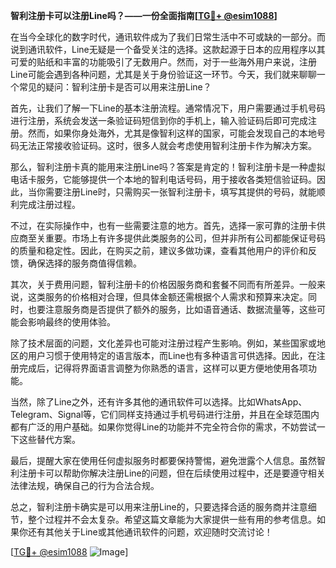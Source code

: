 **智利注册卡可以注册Line吗？——一份全面指南[[TG💪+ @esim1088](https://t.me/s/esim1088)]**

在当今全球化的数字时代，通讯软件成为了我们日常生活中不可或缺的一部分。而说到通讯软件，Line无疑是一个备受关注的选择。这款起源于日本的应用程序以其可爱的贴纸和丰富的功能吸引了无数用户。然而，对于一些海外用户来说，注册Line可能会遇到各种问题，尤其是关于身份验证这一环节。今天，我们就来聊聊一个常见的疑问：智利注册卡是否可以用来注册Line？

首先，让我们了解一下Line的基本注册流程。通常情况下，用户需要通过手机号码进行注册，系统会发送一条验证码短信到你的手机上，输入验证码后即可完成注册。然而，如果你身处海外，尤其是像智利这样的国家，可能会发现自己的本地号码无法正常接收验证码。这时，很多人就会考虑使用智利注册卡作为解决方案。

那么，智利注册卡真的能用来注册Line吗？答案是肯定的！智利注册卡是一种虚拟电话卡服务，它能够提供一个本地的智利电话号码，用于接收各类短信验证码。因此，当你需要注册Line时，只需购买一张智利注册卡，填写其提供的号码，就能顺利完成注册过程。

不过，在实际操作中，也有一些需要注意的地方。首先，选择一家可靠的注册卡供应商至关重要。市场上有许多提供此类服务的公司，但并非所有公司都能保证号码的质量和稳定性。因此，在购买之前，建议多做功课，查看其他用户的评价和反馈，确保选择的服务商值得信赖。

其次，关于费用问题，智利注册卡的价格因服务商和套餐不同而有所差异。一般来说，这类服务的价格相对合理，但具体金额还需根据个人需求和预算来决定。同时，也要注意服务商是否提供了额外的服务，比如语音通话、数据流量等，这些可能会影响最终的使用体验。

除了技术层面的问题，文化差异也可能对注册过程产生影响。例如，某些国家或地区的用户习惯于使用特定的语言版本，而Line也有多种语言可供选择。因此，在注册完成后，记得将界面语言调整为你熟悉的语言，这样可以更方便地使用各项功能。

当然，除了Line之外，还有许多其他的通讯软件可以选择。比如WhatsApp、Telegram、Signal等，它们同样支持通过手机号码进行注册，并且在全球范围内都有广泛的用户基础。如果你觉得Line的功能并不完全符合你的需求，不妨尝试一下这些替代方案。

最后，提醒大家在使用任何虚拟服务时都要保持警惕，避免泄露个人信息。虽然智利注册卡可以帮助你解决注册Line的问题，但在后续使用过程中，还是要遵守相关法律法规，确保自己的行为合法合规。

总之，智利注册卡确实是可以用来注册Line的，只要选择合适的服务商并注意细节，整个过程并不会太复杂。希望这篇文章能为大家提供一些有用的参考信息。如果你还有其他关于Line或其他通讯软件的问题，欢迎随时交流讨论！

[[TG💪+ @esim1088](https://t.me/s/esim1088) ![Image](https://i.postimg.cc/4NQfJmqS/Snipaste-2025-05-13-00-14-12.png)]